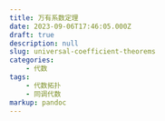 ```yaml
---
title: 万有系数定理
date: 2023-09-06T17:46:05.000Z
draft: true
description: null
slug: universal-coefficient-theorems
categories:
    - 代数
tags:
    - 代数拓扑
    - 同调代数
markup: pandoc
---
```


